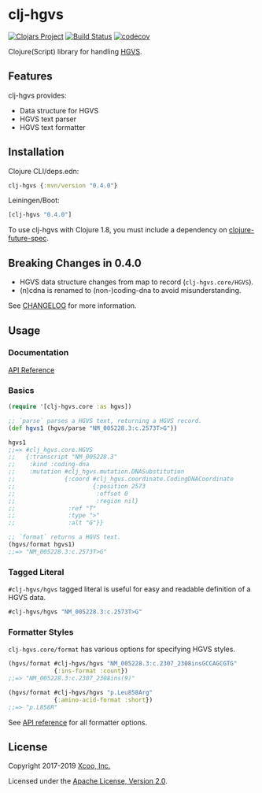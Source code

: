 # clj-hgvs

[![Clojars Project](https://img.shields.io/clojars/v/clj-hgvs.svg)](https://clojars.org/clj-hgvs)
[![Build Status](https://travis-ci.org/chrovis/clj-hgvs.svg?branch=master)](https://travis-ci.org/chrovis/clj-hgvs)
[![codecov](https://codecov.io/gh/chrovis/clj-hgvs/branch/master/graph/badge.svg)](https://codecov.io/gh/chrovis/clj-hgvs)

Clojure(Script) library for handling [HGVS](http://varnomen.hgvs.org/).

## Features

clj-hgvs provides:

* Data structure for HGVS
* HGVS text parser
* HGVS text formatter

## Installation

Clojure CLI/deps.edn:

```clojure
clj-hgvs {:mvn/version "0.4.0"}
```

Leiningen/Boot:

```clojure
[clj-hgvs "0.4.0"]
```

To use clj-hgvs with Clojure 1.8, you must include a dependency on
[clojure-future-spec](https://github.com/tonsky/clojure-future-spec).

## Breaking Changes in 0.4.0

- HGVS data structure changes from map to record (`clj-hgvs.core/HGVS`).
- (n)cdna is renamed to (non-)coding-dna to avoid misunderstanding.

See [CHANGELOG](CHANGELOG.md) for more information.

## Usage

### Documentation

[API Reference](https://chrovis.github.io/clj-hgvs/)

### Basics

```clojure
(require '[clj-hgvs.core :as hgvs])

;; `parse` parses a HGVS text, returning a HGVS record.
(def hgvs1 (hgvs/parse "NM_005228.3:c.2573T>G"))

hgvs1
;;=> #clj_hgvs.core.HGVS
;;   {:transcript "NM_005228.3"
;;    :kind :coding-dna
;;    :mutation #clj_hgvs.mutation.DNASubstitution
;;              {:coord #clj_hgvs.coordinate.CodingDNACoordinate
;;                      {:position 2573
;;                       :offset 0
;;                       :region nil}
;;               :ref "T"
;;               :type ">"
;;               :alt "G"}}

;; `format` returns a HGVS text.
(hgvs/format hgvs1)
;;=> "NM_005228.3:c.2573T>G"
```

### Tagged Literal

`#clj-hgvs/hgvs` tagged literal is useful for easy and readable definition of a
HGVS data.

```clojure
#clj-hgvs/hgvs "NM_005228.3:c.2573T>G"
```

### Formatter Styles

`clj-hgvs.core/format` has various options for specifying HGVS styles.

```clojure
(hgvs/format #clj-hgvs/hgvs "NM_005228.3:c.2307_2308insGCCAGCGTG"
             {:ins-format :count})
;;=> "NM_005228.3:c.2307_2308ins(9)"

(hgvs/format #clj-hgvs/hgvs "p.Leu858Arg"
             {:amino-acid-format :short})
;;=> "p.L858R"
```

See [API reference](https://chrovis.github.io/clj-hgvs/clj-hgvs.core.html#var-format)
for all formatter options.

## License

Copyright 2017-2019 [Xcoo, Inc.](https://xcoo.jp/)

Licensed under the [Apache License, Version 2.0](LICENSE).
